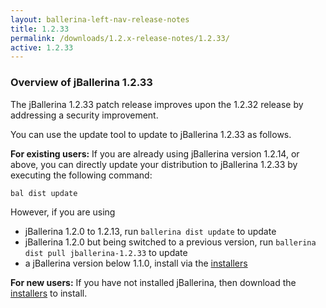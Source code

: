 ```yaml
---
layout: ballerina-left-nav-release-notes
title: 1.2.33
permalink: /downloads/1.2.x-release-notes/1.2.33/
active: 1.2.33
---
```


### Overview of jBallerina 1.2.33

The jBallerina 1.2.33 patch release improves upon the 1.2.32 release by addressing a security improvement.

You can use the update tool to update to jBallerina 1.2.33 as follows.

**For existing users:**
If you are already using jBallerina version 1.2.14, or above, you can directly update your distribution to jBallerina 1.2.33 by executing the following command:

```
bal dist update
```

However, if you are using

- jBallerina 1.2.0 to 1.2.13, run `ballerina dist update` to update
- jBallerina 1.2.0 but being switched to a previous version, run `ballerina dist pull jballerina-1.2.33` to update
- a jBallerina version below 1.1.0, install via the [installers](https://ballerina.io/downloads/)

**For new users:**
If you have not installed jBallerina, then download the [installers](https://ballerina.io/downloads/) to install.

<style>.cGitButtonContainer, .cBallerinaTocContainer {display:none;}</style>

